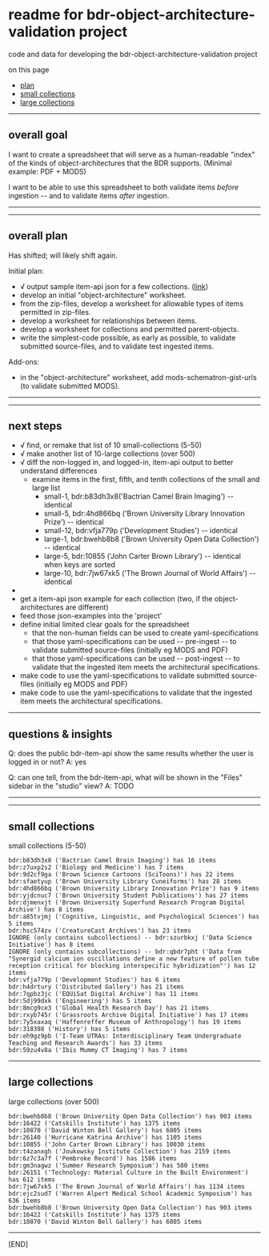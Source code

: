 # readme for bdr-object-architecture-validation project

code and data for developing the bdr-object-architecture-validation project

on this page
- [plan](#plan)
- [small collections](#small-collections)
- [large collections](#large-collections)

---

## overall goal

I want to create a spreadsheet that will serve as a human-readable "index" of the kinds of object-architectures that the BDR supports. (Minimal example: PDF + MODS)

I want to be able to use this spreadsheet to both validate items _before_ ingestion -- and to validate items _after_ ingestion.

---
---


## overall plan

Has shifted; will likely shift again.

Initial plan:
- √ output sample item-api json for a few collections. ([link][sample-items])
- develop an initial "object-architecture" worksheet.
- from the zip-files, develop a worksheet for allowable types of items permitted in zip-files.
- develop a worksheet for relationships between items.
- develop a worksheet for collections and permitted parent-objects.
- write the simplest-code possible, as early as possible, to validate submitted source-files, and to validate test ingested items.

[sample-items]: <https://github.com/birkin/bdr_object_architecture_validation_project/tree/main/item-json-files-for-building-spreadsheet>

Add-ons:
- in the "object-architecture" worksheet, add mods-schematron-gist-urls (to validate submitted MODS).

---
---


## next steps

- √ find, or remake that list of 10 small-collections (5-50)
- √ make another list of 10-large collections (over 500)
- √ diff the non-logged in, and logged-in, item-api output to better understand differences
    - examine items in the first, fifth, and tenth collections of the small and large list
        - small-1, bdr:b83dh3x8('Bactrian Camel Brain Imaging') -- identical
        - small-5, bdr:4hd866bq ('Brown University Library Innovation Prize') -- identical
        - small-12, bdr:vfja779p ('Development Studies') -- identical
        - large-1, bdr:bwehb8b8 ('Brown University Open Data Collection') -- identical
        - large-5, bdr:10855 ('John Carter Brown Library') -- identical when keys are sorted
        - large-10, bdr:7jw67xk5 ('The Brown Journal of World Affairs') -- identical
-
- get a item-api json example for each collection (two, if the object-architectures are different)
- feed those json-examples into the 'project'
- define initial limited clear goals for the spreadsheet
	- that the non-human fields can be used to create yaml-specifications
	- that those yaml-specifications can be used -- pre-ingest -- to validate submitted source-files (initially eg MODS and PDF)
	- that those yaml-specifications can be used -- post-ingest -- to validate that the ingested item meets the architectural specifications.
- make code to use the yaml-specifications to validate submitted source-files (initially eg MODS and PDF)
- make code to use the yaml-specifications to validate that the ingested item meets the architectural specifications.

---

## questions & insights

Q: does the public bdr-item-api show the same results whether the user is logged in or not?
A: yes

Q: can one tell, from the bdr-item-api, what will be shown in the "Files" sidebar in the "studio" view?
A: TODO

---
---


## small collections

small collections (5-50)

```
bdr:b83dh3x8 ('Bactrian Camel Brain Imaging') has 16 items
bdr:z7uxp2s2 ('Biology and Medicine') has 7 items
bdr:9d2cf9ga ('Brown Science Cartoons (SciToons)') has 22 items
bdr:sfaetyup ('Brown University Library Cuneiforms') has 28 items
bdr:4hd866bq ('Brown University Library Innovation Prize') has 9 items
bdr:yjdcnuc7 ('Brown University Student Publications') has 27 items
bdr:djmenxjt ('Brown University Superfund Research Program Digital Archive') has 8 items
bdr:a85tvjmj ('Cognitive, Linguistic, and Psychological Sciences') has 5 items
bdr:hsc574zv ('CreatureCast Archives') has 23 items
IGNORE (only contains subcollections) -- bdr:szurbkxj ('Data Science Initiative') has 8 items
IGNORE (only contains subcollections) -- bdr:qbdr7pht ('Data from "Synergid calcium ion oscillations define a new feature of pollen tube reception critical for blocking interspecific hybridization"') has 12 items
bdr:vfja779p ('Development Studies') has 6 items
bdr:h4drtury ('Distributed Gallery') has 21 items
bdr:7qpbz3jc ('EQUiSat Digital Archive') has 11 items
bdr:5dj99dxk ('Engineering') has 5 items
bdr:8mcg9ce3 ('Global Health Research Day') has 21 items
bdr:rxyb745r ('Grassroots Archive Digital Initiative') has 17 items
bdr:7y5xaxaq ('Haffenreffer Museum of Anthropology') has 19 items
bdr:318398 ('History') has 5 items
bdr:eh9gz9pb ('I-Team UTRAs: Interdisciplinary Team Undergraduate Teaching and Research Awards') has 33 items
bdr:59zu4v8a ('Ibis Mummy CT Imaging') has 7 items
```

---

## large collections

large collections (over 500)

```
bdr:bwehb8b8 ('Brown University Open Data Collection') has 903 items
bdr:16422 ('Catskills Institute') has 1375 items
bdr:10870 ('David Winton Bell Gallery') has 6805 items
bdr:26140 ('Hurricane Katrina Archive') has 1105 items
bdr:10855 ('John Carter Brown Library') has 10030 items
bdr:t4zanxgh ('Joukowsky Institute Collection') has 2159 items
bdr:6z7c3a7f ('Pembroke Record') has 1586 items
bdr:gm3nagwz ('Summer Research Symposium') has 580 items
bdr:26151 ('Technology: Material Culture in the Built Environment') has 612 items
bdr:7jw67xk5 ('The Brown Journal of World Affairs') has 1134 items
bdr:ejc2sud7 ('Warren Alpert Medical School Academic Symposium') has 636 items
bdr:bwehb8b8 ('Brown University Open Data Collection') has 903 items
bdr:16422 ('Catskills Institute') has 1375 items
bdr:10870 ('David Winton Bell Gallery') has 6805 items
```

---

[END]
